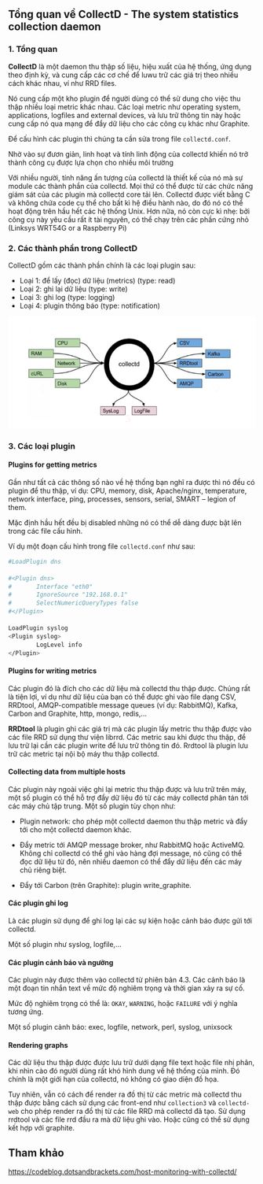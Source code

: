 ## Tổng quan về CollectD -  The system statistics collection daemon

### 1. Tổng quan
**CollectD** là một daemon thu thập số liệu, hiệu xuất của hệ thống, ứng dụng theo định kỳ, và cung cấp các cơ chế để luwu trữ các giá trị theo nhiều cách khác nhau, ví như RRD files.

Nó cung cấp một kho plugin để người dùng có thể sử dung cho việc thu thập nhiều loại metric khác nhau. Các loại metric như operating system, applications, logfiles and external devices, và lưu trữ thông tin này hoặc cung cấp nó qua mạng để đẩy dữ liệu cho các công cụ khác như Graphite.

Để cấu hình các plugin thì chúng ta cần sửa trong file `collectd.conf`. 

Nhờ vào sự đươn giản, linh hoạt và tính linh động của collectd khiến nó trở thành công cụ được lựa chọn cho nhiều môi trường

Với nhiều người, tính năng ấn tượng của collectd là thiết kế của nó mà sự module các thành phần của collectd. Mọi thứ có thể được từ các chức năng giám sát của các plugin mà collectd core tải lên. Collectd được viết bằng C và không chứa code cụ thể cho bất kì hệ điều hành nào, do đó nó có thể hoạt động trên hầu hết các hệ thống Unix. Hơn nữa, nó còn cực kì nhẹ: bởi công cụ này yêu cầu rất ít tài nguyên, có thể chạy trên các phần cứng nhỏ (Linksys WRT54G or a Raspberry Pi)

### 2. Các thành phần trong CollectD

CollectD gồm các thành phần chính là các loại plugin sau:

* Loại 1: để lấy (đọc) dữ liệu (metrics) (type: read)
* Loại 2: ghi lại dữ liệu (type: write)
* Loại 3: ghi log (type: logging)
* Loại 4: plugin thông báo (type: notification)

<img src="../../img/3.png">

### 3. Các loại plugin 

#### Plugins for getting metrics

Gần như tất cả các thông số nào về hệ thống bạn nghĩ ra được thì nó đều có plugin để thu thập, ví dụ: CPU, memory, disk, Apache/nginx, temperature, network interface, ping, processes, sensors, serial, SMART – legion of them.

Mặc định hầu hết đều bị disabled những nó có thể dễ dàng được bật lên trong các file cấu hình.

Ví dụ một đoạn cấu hình trong file `collectd.conf` như  sau:

```sh
#LoadPlugin dns
 
#<Plugin dns> 
#       Interface "eth0" 
#       IgnoreSource "192.168.0.1" 
#       SelectNumericQueryTypes false 
#</Plugin> 
 
LoadPlugin syslog
<Plugin syslog> 
        LogLevel info 
</Plugin>
```

#### Plugins for writing metrics

Các plugin đó là đích cho các dữ liệu mà collectd thu thập được. Chúng rất là tiện lợi, ví dụ như dữ liệu của bạn có thể được ghi vào file dạng CSV,  RRDtool, AMQP-compatible message queues (ví dụ: RabbitMQ), Kafka, Carbon and Graphite, http, mongo, redis,...

**RRDtool** là plugin ghi các giá trị mà các plugin lấy metric thu thập được vào các file RRD sử dụng thư viện librrd. Các metric sau khi được thu thập, để lưu trữ lại cần các plugin write để lưu trữ thông tin đó. Rrdtool là plugin lưu trữ các metric tại nội bộ máy thu thập collectd.

#### Collecting data from multiple hosts

Các plugin này ngoài việc ghi lại metric thu thập được và lưu trữ trên máy, một số plugin có thể hỗ trợ đẩy dữ liệu đó từ các máy collectd phân tán tới các máy chủ tập trung. Một số plugin tùy chọn như:

* Plugin network: cho phép một collectd daemon thu thập metric và đẩy tới cho một collectd daemon khác.

* Đẩy metric tới AMQP message broker, như RabbitMQ hoặc ActiveMQ. Không chỉ collectd có thể ghi vào hàng đợi message, nó cũng có thể đọc dữ liệu từ đó, nên nhiều daemon có thể đẩy dữ liệu đến các máy chủ riêng biệt.

* Đẩy tới Carbon (trên Graphite): plugin write_graphite.

#### Các plugin ghi log

Là các plugin sử dụng để ghi log lại các sự kiện hoặc cảnh báo được gửi tới collectd.

Một số plugin như syslog, logfile,...

#### Các plugin cảnh báo và ngưỡng

Các plugin này được thêm vào collectd từ phiên bản 4.3. Các cảnh báo là một đoạn tin nhắn text về mức độ nghiêm trọng và thời gian xảy ra sự cố.

Mức độ nghiêm trọng có thể là: `OKAY`, `WARNING`, hoặc `FAILURE` với ý nghĩa tương ứng.

Một số plugin cảnh báo: exec, logfile, network, perl, syslog, unixsock

#### Rendering graphs

Các dữ liệu thu thập được được lưu trữ dưới dạng file text hoặc file nhị phân, khi nhìn cào đó người dùng rất khó hình dung về hệ thống của mình. Đó chính là một giới hạn của collectd, nó không có giao diện đồ họa.

Tuy nhiên, vẫn có cách để render ra đồ thị từ các metric mà collectd thu thập được bằng cách sử dụng các front-end như `collection3` và `collectd-web` cho phép render ra đồ thị từ các file RRD mà collectd đã tạo. Sử dụng rrdtool và các file rrd đầu ra mà dữ liệu ghi vào. Hoặc cũng có thể sử dụng kết hợp với graphite.


## Tham khảo

https://codeblog.dotsandbrackets.com/host-monitoring-with-collectd/